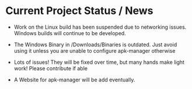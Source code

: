 # Current Project Status / News
- Work on the Linux build has been suspended due to networking issues. Windows builds will continue to be developed.
- The Windows Binary in /Downloads/Binaries is outdated. Just avoid using it unless you are unable to configure apk-manager otherwise
- Lots of issues! They will be fixed over time, but many hands make light work! Please contribute if able

- A Website for apk-manager will be add eventually.